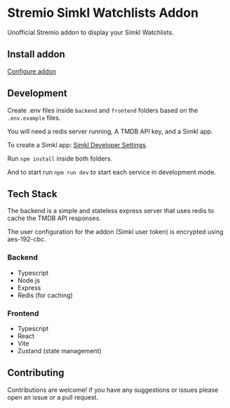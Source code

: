 # Stremio Simkl Watchlists Addon

Unofficial Stremio addon to display your Simkl Watchlists.

## Install addon

[Configure addon](https://stremio-simkl.nktfh100.com)


## Development

Create .env files inside `backend` and `frontend` folders based on the `.env.example` files.

You will need a redis server running, A TMDB API key, and a Simkl app.

To create a Simkl app: [Simkl Developer Settings](https://simkl.com/settings/developer/).

Run `npm install` inside both folders.

And to start run `npm run dev` to start each service in development mode.


## Tech Stack

The backend is a simple and stateless express server that uses redis to cache the TMDB API responses.

The user configuration for the addon (Simkl user token) is encrypted using aes-192-cbc.


### Backend

- Typescript
- Node.js
- Express
- Redis (for caching)

### Frontend

- Typescript
- React
- Vite
- Zustand (state management)


## Contributing

Contributions are welcome!
if you have any suggestions or issues please open an issue or a pull request.